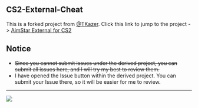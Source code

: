 ## CS2-External-Cheat 
This is a forked project from [@TKazer](https://github.com/TKazer). Click this link to jump to the project -> 
[AimStar External for CS2](https://github.com/CowNowK/AimStarCS2)

## Notice
- ~~Since you cannot submit issues under the derived project, you can submit all issues here, and I will try my best to review them.~~
- I have opened the Issue button within the derived project. You can submit your Issue there, so it will be easier for me to review.

***
![](/Image2.png)
